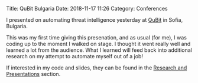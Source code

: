 Title: QuBit Bulgaria
Date: 2018-11-17 11:26
Category: Conferences

I presented on automating threat intelligence yesterday at [QuBit](https://sofia.qubitconference.com/) in Sofia, Bulgaria.

This was my first time giving this presenation, and as usual (for me), I was coding up to the moment I walked on stage. I thought it went really well and learned a lot from the audience. What I learned will feed back into additional research on my attempt to automate myself out of a job!

If interested in my code and slides, they can be found in the [Research and Presentations](/pages/research-and-presentations.html) section.
